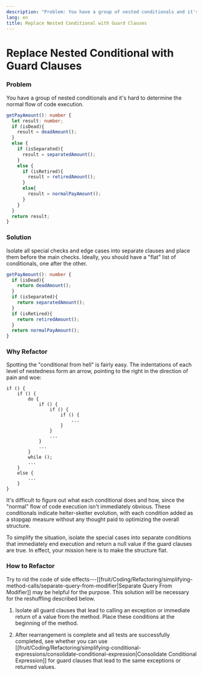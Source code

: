 ```yaml
---
description: "Problem: You have a group of nested conditionals and it's hard to determine the normal flow of code execution. Solution: Isolate all special checks and edge cases into separate clauses and place them before the main checks. Ideally, you should have a \"flat\" list of conditionals, one after the other."
lang: en
title: Replace Nested Conditional with Guard Clauses
---
```

# Replace Nested Conditional with Guard Clauses 

### Problem

You have a group of nested conditionals and it's hard to determine the normal flow of code execution.

```ts
getPayAmount(): number {
  let result: number;
  if (isDead){
    result = deadAmount();
  }
  else {
    if (isSeparated){
      result = separatedAmount();
    }
    else {
      if (isRetired){
        result = retiredAmount();
      }
      else{
        result = normalPayAmount();
      }
    }
  }
  return result;
}
```

### Solution

Isolate all special checks and edge cases into separate clauses and place them before the main checks. Ideally, you should have a "flat" list of conditionals, one after the other.

```ts
getPayAmount(): number {
  if (isDead){
    return deadAmount();
  }
  if (isSeparated){
    return separatedAmount();
  }
  if (isRetired){
    return retiredAmount();
  }
  return normalPayAmount();
}
```

### Why Refactor

Spotting the "conditional from hell" is fairly easy. The indentations of each level of nestedness form an arrow, pointing to the right in the direction of pain and woe:

``` code
if () {
    if () {
        do {
            if () {
                if () {
                    if () {
                        ...
                    }
                }
                ...
            }
            ...
        }
        while ();
        ...
    }
    else {
        ...
    }
}
```

It's difficult to figure out what each conditional does and how, since the "normal" flow of code execution isn't immediately obvious. These conditionals indicate helter-skelter evolution, with each condition added as a stopgap measure without any thought paid to optimizing the overall structure.

To simplify the situation, isolate the special cases into separate
conditions that immediately end execution and return a null value if the guard clauses are true. In effect, your mission here is to make the structure flat.

### How to Refactor

Try to rid the code of side effects---[[fruit/Coding/Refactoring/simplifying-method-calls/separate-query-from-modifier|Separate Query From Modifier]] may be helpful for the purpose. This solution will be necessary for the reshuffling described below.

1.  Isolate all guard clauses that lead to calling an exception or
    immediate return of a value from the method. Place these conditions at the beginning of the method.

2.  After rearrangement is complete and all tests are successfully completed, see whether you can use [[fruit/Coding/Refactoring/simplifying-conditional-expressions/consolidate-conditional-expression|Consolidate Conditional Expression]] for guard clauses that lead to the same exceptions or returned values.
